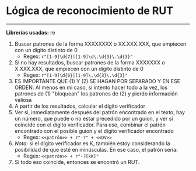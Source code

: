 # Lógica de reconocimiento de RUT
-------------------------------
**Librerías usadas:** re

1. Buscar patrones de la forma XXXXXXXX o XX.XXX.XXX, que empiecen con un dígito distinto de 0
	- Regex: `r"[1-9]\d{7}|[1-9]\d\.\d{3}\.\d{3}"`
2. Si no hay resultados, buscar patrones de la forma XXXXXXX o X.XXX.XXX, que empiecen con un dígito distinto de 0
	- Regex: `r"[1-9]\d{6}|[1-9]\.\d{3}\.\d{3}"`
3. ES IMPORTANTE QUE (1) Y (2) SE HAGAN POR SEPARADO Y EN ESE ORDEN. Al menos en mi caso, si intento hacer todo a la vez, los patrones de (1) "bloquean" los patrones de (2) y pierdo información valiosa
4. A partir de los resultados, calcular el dígito verificador
5. Ver si, inmediatamente después del patrón encontrado en el texto, hay un número, que puede o no estar precedido por un guion, y ver si coincide con el dígito verificador. Para eso, combinar el patrón encontrado con el posible guion y el dígito verificador encontrado
   - Regex: `<<patrón>> + r"-?" + <<DV>>`
6. *Nota:* si el dígito verificador es K, también estoy considerando la posibilidad de que esté en minúsculas. En ese caso, el patrón sería:
	- Regex: `<<patrón>> + r"-?[kK]"`
7. Si todo eso coincide, entonces se encontró un RUT.